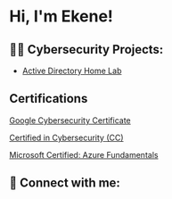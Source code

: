 <h1>Hi, I'm Ekene! </h1>

<h2>👨‍💻 Cybersecurity Projects:</h2>

  - [Active Directory Home Lab](https://github.com/joshmadakor1/Algorithms-Practice)

<h2> Certifications</h2>

[Google Cybersecurity Certificate](https://www.credly.com/badges/611526d7-d671-4172-8fbb-da7d3a889268)

[Certified in Cybersecurity (CC)](https://www.credly.com/earner/earned/badge/ef8d4545-f8c8-46e3-b194-489e0c3fc3d0)

[Microsoft Certified: Azure Fundamentals](https://www.credly.com/earner/earned/badge/2cd537de-a96c-4750-b61c-cff3672a22f7)



<h2> 🤳 Connect with me:</h2>



<!--
**joshmadakor1/joshmadakor1** is a ✨ _special_ ✨ repository because its `README.md` (this file) appears on your GitHub profile.

Here are some ideas to get you started:

- 🔭 I’m currently working on ...
- 🌱 I’m currently learning ...
- 👯 I’m looking to collaborate on ...
- 🤔 I’m looking for help with ...
- 💬 Ask me about ...
- 📫 How to reach me: ...
- 😄 Pronouns: ...
- ⚡ Fun fact: ...
-->
